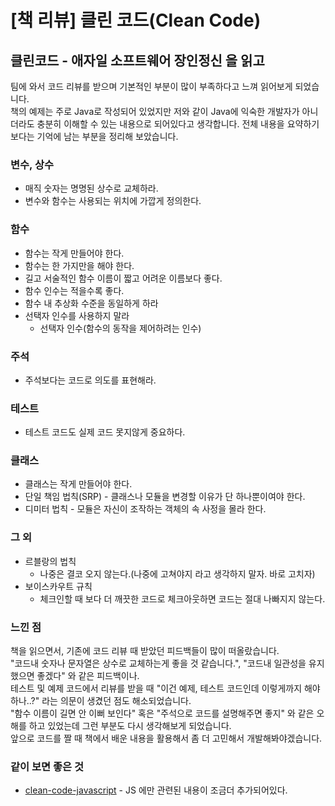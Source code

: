 # [책 리뷰] 클린 코드(Clean Code)


## 클린코드 - 애자일 소프트웨어 장인정신 을 읽고
팀에 와서 코드 리뷰를 받으며 기본적인 부분이 많이 부족하다고 느껴 읽어보게 되었습니다.  
책의 예제는 주로 Java로 작성되어 있었지만 저와 같이 Java에 익숙한 개발자가 아니더라도 충분히 이해할 수 있는 내용으로 되어있다고 생각합니다. 전체 내용을 요약하기 보다는 기억에 남는 부분을 정리해 보았습니다.  

### 변수, 상수
  * 매직 숫자는 명명된 상수로 교체하라.
  * 변수와 함수는 사용되는 위치에 가깝게 정의한다.

### 함수
  * 함수는 작게 만들어야 한다.
  * 함수는 한 가지만을 해야 한다.
  * 길고 서술적인 함수 이름이 짧고 어려운 이름보다 좋다.
  * 함수 인수는 적을수록 좋다.
  * 함수 내 추상화 수준을 동일하게 하라
  * 선택자 인수를 사용하지 말라
    * 선택자 인수(함수의 동작을 제어하려는 인수)

### 주석
  * 주석보다는 코드로 의도를 표현해라.

### 테스트
  * 테스트 코드도 실제 코드 못지않게 중요하다.

### 클래스
  * 클래스는 작게 만들어야 한다.
  * 단일 책임 법칙(SRP) - 클래스나 모듈을 변경할 이유가 단 하나뿐이여야 한다.
  * 디미터 법칙 - 모듈은 자신이 조작하는 객체의 속 사정을 몰라 한다.

### 그 외

  * 르블랑의 법칙
    - 나중은 결코 오지 않는다.(나중에 고쳐야지 라고 생각하지 말자. 바로 고치자)
  * 보이스카우트 규칙
    - 체크인할 때 보다 더 깨끗한 코드로 체크아웃하면 코드는 절대 나빠지지 않는다.


### 느낀 점
  책을 읽으면서, 기존에 코드 리뷰 때 받았던 피드백들이 많이 떠올랐습니다.  
  \"코드내 숫자나 문자열은 상수로 교체하는게 좋을 것 같습니다.\",
  \"코드내 일관성을 유지했으면 좋겠다\" 와 같은 피드백이나.  
  테스트 및 예제 코드에서 리뷰를 받을 때 \"이건 예제, 테스트 코드인데 이렇게까지 해야하나..?\" 라는 의문이 생겼던 점도 해소되었습니다.  
  \"함수 이름이 길면 안 이뻐 보인다\" 혹은 \"주석으로 코드를 설명해주면 좋지\" 와 같은 오해를 하고 있었는데 그런 부분도 다시 생각해보게 되었습니다.  
  앞으로 코드를 짤 때 책에서 배운 내용을 활용해서 좀 더 고민해서 개발해봐야겠습니다.

### 같이 보면 좋은 것
 * [clean-code-javascript](https://github.com/qkraudghgh/clean-code-javascript-ko) - JS 에만 관련된 내용이 조금더 추가되어있다.